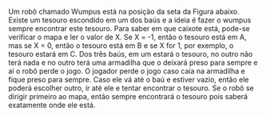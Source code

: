 Um robô chamado Wumpus está na posição da seta da Figura abaixo. Existe um tesouro escondido em um dos baús e a ideia é fazer o wumpus sempre encontrar este tesouro.
Para saber em que caixote está, pode-se verificar o mapa e ler o valor de X. Se X = -1, então o tesouro está em A, mas se X = 0, então o tesouro está em B e se X for 1, por exemplo, o tesouro estará em C.
Dos três baús, em um estará o tesouro, no outro não terá nada e no outro terá uma armadilha que o deixará preso para sempre e aí o robô perde o jogo.
O jogador perde o jogo caso caia na armadilha e fique preso para sempre. Caso ele vá até o baú e estiver vazio, então ele poderá escolher outro, ir até ele e tentar encontrar o tesouro.
Se o robô se dirigir primeiro ao mapa, então sempre encontrará o tesouro pois saberá exatamente onde ele está.
